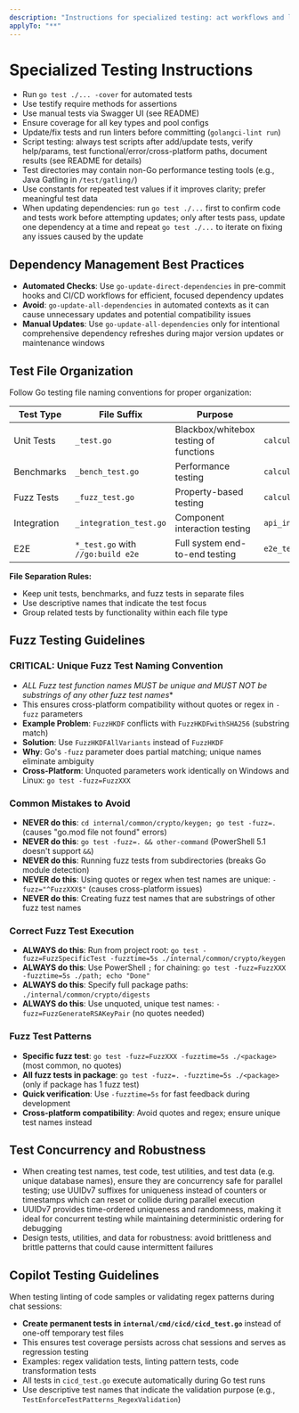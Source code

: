 ```yaml
---
description: "Instructions for specialized testing: act workflows and localhost/IP configuration"
applyTo: "**"
---
```

# Specialized Testing Instructions

- Run `go test ./... -cover` for automated tests
- Use testify require methods for assertions
- Use manual tests via Swagger UI (see README)
- Ensure coverage for all key types and pool configs
- Update/fix tests and run linters before committing (`golangci-lint run`)
- Script testing: always test scripts after add/update tests, verify help/params, test functional/error/cross-platform paths, document results (see README for details)
- Test directories may contain non-Go performance testing tools (e.g., Java Gatling in `/test/gatling/`)
- Use constants for repeated test values if it improves clarity; prefer meaningful test data
- When updating dependencies: run `go test ./...` first to confirm code and tests work before attempting updates; only after tests pass, update one dependency at a time and repeat `go test ./...` to iterate on fixing any issues caused by the update

## Dependency Management Best Practices

- **Automated Checks**: Use `go-update-direct-dependencies` in pre-commit hooks and CI/CD workflows for efficient, focused dependency updates
- **Avoid**: `go-update-all-dependencies` in automated contexts as it can cause unnecessary updates and potential compatibility issues
- **Manual Updates**: Use `go-update-all-dependencies` only for intentional comprehensive dependency refreshes during major version updates or maintenance windows

## Test File Organization

Follow Go testing file naming conventions for proper organization:

| Test Type | File Suffix | Purpose | Example |
|-----------|-------------|---------|---------|
| Unit Tests | `_test.go` | Blackbox/whitebox testing of functions | `calculator_test.go` |
| Benchmarks | `_bench_test.go` | Performance testing | `calculator_bench_test.go` |
| Fuzz Tests | `_fuzz_test.go` | Property-based testing | `calculator_fuzz_test.go` |
| Integration | `_integration_test.go` | Component interaction testing | `api_integration_test.go` |
| E2E | `*_test.go` with `//go:build e2e` | Full system end-to-end testing | `e2e_test.go` |

**File Separation Rules:**
- Keep unit tests, benchmarks, and fuzz tests in separate files
- Use descriptive names that indicate the test focus
- Group related tests by functionality within each file type

## Fuzz Testing Guidelines

### CRITICAL: Unique Fuzz Test Naming Convention
- **ALL Fuzz* test function names MUST be unique and MUST NOT be substrings of any other fuzz test names**
- This ensures cross-platform compatibility without quotes or regex in `-fuzz` parameters
- **Example Problem**: `FuzzHKDF` conflicts with `FuzzHKDFwithSHA256` (substring match)
- **Solution**: Use `FuzzHKDFAllVariants` instead of `FuzzHKDF`
- **Why**: Go's `-fuzz` parameter does partial matching; unique names eliminate ambiguity
- **Cross-Platform**: Unquoted parameters work identically on Windows and Linux: `go test -fuzz=FuzzXXX`

### Common Mistakes to Avoid
- **NEVER do this**: `cd internal/common/crypto/keygen; go test -fuzz=.` (causes "go.mod file not found" errors)
- **NEVER do this**: `go test -fuzz=. && other-command` (PowerShell 5.1 doesn't support `&&`)
- **NEVER do this**: Running fuzz tests from subdirectories (breaks Go module detection)
- **NEVER do this**: Using quotes or regex when test names are unique: `-fuzz="^FuzzXXX$"` (causes cross-platform issues)
- **NEVER do this**: Creating fuzz test names that are substrings of other fuzz test names

### Correct Fuzz Test Execution
- **ALWAYS do this**: Run from project root: `go test -fuzz=FuzzSpecificTest -fuzztime=5s ./internal/common/crypto/keygen`
- **ALWAYS do this**: Use PowerShell `;` for chaining: `go test -fuzz=FuzzXXX -fuzztime=5s ./path; echo "Done"`
- **ALWAYS do this**: Specify full package paths: `./internal/common/crypto/digests`
- **ALWAYS do this**: Use unquoted, unique test names: `-fuzz=FuzzGenerateRSAKeyPair` (no quotes needed)

### Fuzz Test Patterns
- **Specific fuzz test**: `go test -fuzz=FuzzXXX -fuzztime=5s ./<package>` (most common, no quotes)
- **All fuzz tests in package**: `go test -fuzz=. -fuzztime=5s ./<package>` (only if package has 1 fuzz test)
- **Quick verification**: Use `-fuzztime=5s` for fast feedback during development
- **Cross-platform compatibility**: Avoid quotes and regex; ensure unique test names instead

## Test Concurrency and Robustness

- When creating test names, test code, test utilities, and test data (e.g. unique database names), ensure they are concurrency safe for parallel testing; use UUIDv7 suffixes for uniqueness instead of counters or timestamps which can reset or collide during parallel execution
- UUIDv7 provides time-ordered uniqueness and randomness, making it ideal for concurrent testing while maintaining deterministic ordering for debugging
- Design tests, utilities, and data for robustness: avoid brittleness and brittle patterns that could cause intermittent failures

## Copilot Testing Guidelines

When testing linting of code samples or validating regex patterns during chat sessions:

- **Create permanent tests in `internal/cmd/cicd/cicd_test.go`** instead of one-off temporary test files
- This ensures test coverage persists across chat sessions and serves as regression testing
- Examples: regex validation tests, linting pattern tests, code transformation tests
- All tests in `cicd_test.go` execute automatically during Go test runs
- Use descriptive test names that indicate the validation purpose (e.g., `TestEnforceTestPatterns_RegexValidation`)
